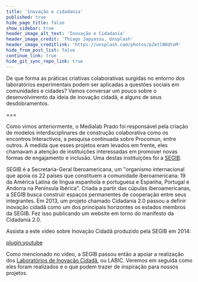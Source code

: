 ```yaml
---
title: 'Inovação e cidadania'
published: true
hide_page_title: false
show_sidebar: true
header_image_alt_text: 'Inovação e Cidadania'
header_image_credit: 'Thiago Japyassu, Unsplash'
header_image_creditlink: 'https://unsplash.com/photos/pZetlN0dtoM'
hide_from_post_list: false
continue_link: true
hide_git_sync_repo_link: true
---
```


De que forma as práticas criativas colaborativas surgidas no entorno dos laboratórios experimentais podem ser aplicadas a questões sociais em comunidades e cidades? Vamos conversar um pouco sobre o desenvolvimento da ideia de inovação cidadã, e alguns de seus desdobramentos.

===

Como vimos anteriormente, o Medialab Prado foi responsável pela criação de modelos interdisciplinares de construção colaborativa como os encontros Interactivos, a pesquisa continuada sobre Procomun, entre outros. À medida que esses projetos eram levados em frente, eles chamavam a atenção de instituições interessadas em promover novas formas de engajamento e inclusão. Uma destas instituições foi a [SEGIB](https://www.segib.org/pt-br/quem-somos/).

SEGIB é a Secretaria-Geral Iberoamericana, um "organismo internacional que apoia os 22 países que constituem a comunidade iberoamericana: 19 da América Latina de língua espanhola e portuguesa e Espanha, Portugal e Andorra na Península Ibérica". Criada a partir das cúpulas iberoamericanas, a SEGIB busca construir espaços permanentes de cooperação entre seus integrantes. Em 2013, um projeto chamado Cidadania 2.0 passou a definir inovação cidadã como um dos principais horizontes os estados membros da SEGIB. Fez isso publicando um website em torno do manifesto da Cidadania 2.0.

Assista a este vídeo sobre Inovação Cidadã produzido pela SEGIB em 2014:


[plugin:youtube](https://www.youtube.com/watch?v=I4FNoXEiH3I)

Como mencionado no vídeo, a SEGIB passou então a apoiar a realização dos [Laboratórios de Inovação Cidadã](../laboratorios-ic), ou LABIC. Veremos em seguida como eles foram realizados e o que podem trazer de inspiração para nossos projetos.
